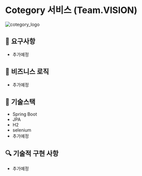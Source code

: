 

# Cotegory 서비스 (Team.VISION)
![cotegory_logo](https://user-images.githubusercontent.com/72899681/231219882-961b781e-7697-43ca-817f-e53875f008a6.png)

## 📮 요구사항

- 추가예정

## 🎫 비즈니스 로직

- 추가예정

## 📃 기술스택

- Spring Boot
- JPA
- H2
- selenium 
- 추가예정

## 🔍 기술적 구현 사항

- 추가예정
